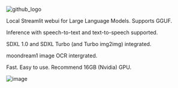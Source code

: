 ![github_logo](https://github.com/3eeps/llmon-py/assets/55860052/ce1faa0d-5c56-4551-93f9-74f8aa37732d)

Local Streamlit webui for Large Language Models. Supports GGUF. 

Inference with speech-to-text and text-to-speech supported.

SDXL 1.0 and SDXL Turbo (and Turbo img2img) integrated.

moondream1 image OCR intergrated.

Fast. Easy to use. Recommend 16GB (Nvidia) GPU.
 
![image](https://github.com/3eeps/llmon-py/assets/55860052/e86a181e-c76f-4150-8ead-c440a29a200d)

